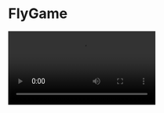# FlyGame
<video  id="video" class="center">
    <source src="http://ozjob9w4u.bkt.clouddn.com/spaceShooter.mp4" type="video/mp4"></source>
</video>

